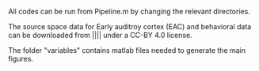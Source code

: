 All codes can be run from Pipeline.m by changing the relevant directories.

The source space data for Early auditroy cortex (EAC) and behavioral data can be downloaded from |||| under a CC-BY 4.0 license.

The folder "variables" contains matlab files needed to generate the main figures.



